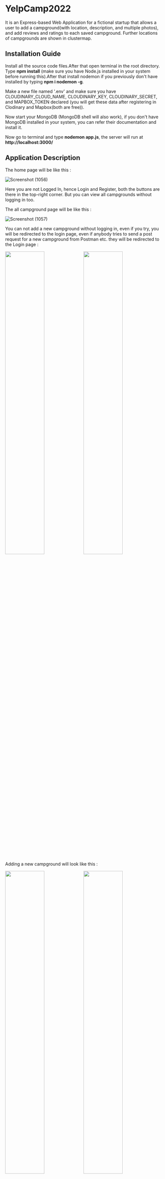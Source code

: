 <h1>YelpCamp2022</h1>

It is an Express-based Web Application for a fictional startup that allows a user to add a campground(with location, description, and multiple photos), and add reviews and ratings to each saved campground. Further locations of campgrounds are shown in clustermap.


<h2>Installation Guide</h2>

Install all the source code files.After that open terminal in the root directory. Type <b>npm install</b> (make sure you have Node.js installed in your system before running this).After that install nodemon if you previously don't have installed by typing <b>npm i nodemon -g</b>.

Make a new file named '.env' and make sure you have CLOUDINARY_CLOUD_NAME, CLOUDINARY_KEY, CLOUDINARY_SECRET, and MAPBOX_TOKEN declared (you will get these data after registering in Clodinary and Mapbox(both are free)).

Now start your MongoDB (MongoDB shell will also work), if you don't have MongoDB installed in your system, you can refer their documentation and install it.

Now go to terminal and type <b>nodemon app.js</b>, the server will run at <b>http://localhost:3000/</b>

<h2>Application Description</h2>

The home page will be like this :

![Screenshot (1056)](https://user-images.githubusercontent.com/83572390/177760617-65489820-3c8f-43c9-87a8-196a7e268ad5.png)


Here you are not Logged In, hence Login and Register, both the buttons are there in the top-right corner. But you can view all campgrounds without logging in too.

The all campground page will be like this :


![Screenshot (1057)](https://user-images.githubusercontent.com/83572390/177761467-9fe2baba-9494-41d8-a5f0-0c434cf7a173.png)


You can not add a new campground without logging in, even if you try, you will be redirected to the login page, even if anybody tries to send a post request for a new campground from Postman etc. they will be redirected to the Login page :


  <img src="https://user-images.githubusercontent.com/83572390/177762013-b98e31de-bc3b-46b3-883c-96e0ca526bf4.png" width="50%"><img src="https://user-images.githubusercontent.com/83572390/177818147-2a024c03-19e2-47f8-8266-4d98b7dadb94.png" width="50%">
  
  
Adding a new campground will look like this :

<img src="https://user-images.githubusercontent.com/83572390/177927000-500fcfd2-23e7-445c-b3cd-6d0bc00d6462.png" width="50%"><img src="https://user-images.githubusercontent.com/83572390/177927257-c58c3fc5-679c-49cd-b46c-a1ff7241f959.png" width="50%">


Adding a review in any existing campground will look like this :

<img src="https://user-images.githubusercontent.com/83572390/177927783-ca495df3-308b-4d91-92f3-c93cfce9a700.png" width="50%"><img src="https://user-images.githubusercontent.com/83572390/177928237-3c3ef35f-4b13-4a42-880d-3e8e91431597.png" width="50%">

You will not be able to see the edit and delete button in the campground if you are not the owner of the campground. The same is for the delete button in reviews too.


Thank you for visiting my project. If there is any issue, feel free to contact me @ <b>sohamroy976@gmail.com</b>

